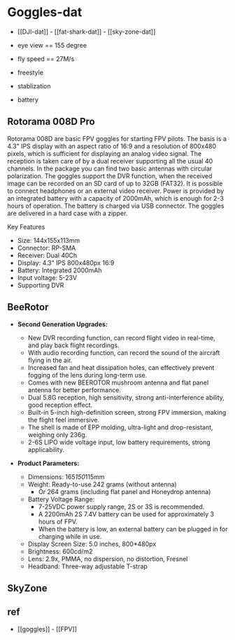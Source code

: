 
# Goggles-dat


- [[DJI-dat]] - [[fat-shark-dat]] - [[sky-zone-dat]]




- eye view == 155 degree 

- fly speed == 27M/s

- freestyle 

- stablization 

- battery 



## Rotorama 008D Pro


Rotorama 008D are basic FPV goggles for starting FPV pilots. The basis is a 4.3" IPS display with an aspect ratio of 16:9 and a resolution of 800x480 pixels, which is sufficient for displaying an analog video signal. The reception is taken care of by a dual receiver supporting all the usual 40 channels. In the package you can find two basic antennas with circular polarization. The goggles support the DVR function, when the received image can be recorded on an SD card of up to 32GB (FAT32). It is possible to connect headphones or an external video receiver.  Power is provided by an integrated battery with a capacity of 2000mAh, which is enough for 2-3 hours of operation. The battery is charged via USB connector. The goggles are delivered in a hard case with a zipper.

Key Features
- Size: 144x155x113mm
- Connector: RP-SMA
- Receiver: Dual 40Ch
- Display: 4.3" IPS 800x480px 16:9
- Battery: Integrated 2000mAh
- Input voltage: 5-23V
- Supporting DVR


## BeeRotor

-   **Second Generation Upgrades:**
    -   New DVR recording function, can record flight video in real-time, and play back flight recordings.
    -   With audio recording function, can record the sound of the aircraft flying in the air.
    -   Increased fan and heat dissipation holes, can effectively prevent fogging of the lens during long-term use.
    -   Comes with new BEEROTOR mushroom antenna and flat panel antenna for better performance.
    -   Dual 5.8G reception, high sensitivity, strong anti-interference ability, good reception effect.
    -   Built-in 5-inch high-definition screen, strong FPV immersion, making the flight feel immersive.
    -   The shell is made of EPP molding, ultra-light and drop-resistant, weighing only 236g.
    -   2-6S LIPO wide voltage input, low battery requirements, strong applicability.

-   **Product Parameters:**
    -   Dimensions: 165*150*115mm
    -   Weight: Ready-to-use 242 grams (without antenna)
        -   Or 264 grams (including flat panel and Honeydrop antenna)
    -   Battery Voltage Range:
        -   7-25VDC power supply range, 2S or 3S is recommended.
        -   A 2200mAh 2S 7.4V battery can be used for approximately 3 hours of FPV.
        -   When the battery is low, an external battery can be plugged in for charging while in use.
    -   Display Screen Size: 5.0 inches, 800*480px
    -   Brightness: 600cd/m2
    -   Lens: 2.9x, PMMA, no dispersion, no distortion, Fresnel
    -   Headband: Three-way adjustable T-strap

## SkyZone 


## ref 

- [[goggles]] - [[FPV]]